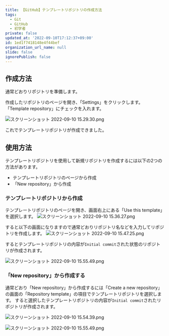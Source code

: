 ```yaml
---
title: 【GitHub】テンプレートリポジトリの作成方法
tags:
  - Git
  - GitHub
  - 初学者
private: false
updated_at: '2022-09-10T17:12:37+09:00'
id: 1ed1f7418148e4f44bef
organization_url_name: null
slide: false
ignorePublish: false
---
```

## 作成方法
通常どおりリポジトリを準備します。

作成したリポジトリのページを開き、「Settings」をクリックします。
「Template repository」にチェックを入れます。

![スクリーンショット 2022-09-10 15.29.30.png](https://qiita-image-store.s3.ap-northeast-1.amazonaws.com/0/2342443/a97d11ba-fc78-1125-9bf9-eb786ce43f83.png)

これでテンプレートリポジトリが作成できました。

## 使用方法
テンプレートリポジトリを使用して新規リポジトリを作成するには以下の2つの方法があります。

- テンプレートリポジトリのページから作成
- 「New repository」から作成

### テンプレートリポジトリから作成
テンプレートリポジトリのページを開き、画面右上にある「Use this template」を選択します。
![スクリーンショット 2022-09-10 15.36.27.png](https://qiita-image-store.s3.ap-northeast-1.amazonaws.com/0/2342443/5d694747-2c23-8a4e-023a-43f90ccf4603.png)


すると以下の画面になりますので通常どおりリポジトリ名などを入力してリポジトリを作成します。
![スクリーンショット 2022-09-10 15.47.25.png](https://qiita-image-store.s3.ap-northeast-1.amazonaws.com/0/2342443/fabc900e-12bb-a610-38b3-be3a560ab968.png)

するとテンプレートリポジトリの内容が`Initial commit`された状態のリポジトリが作成されます。

![スクリーンショット 2022-09-10 15.55.49.png](https://qiita-image-store.s3.ap-northeast-1.amazonaws.com/0/2342443/95bd1ff8-c07c-c140-0931-ba1df2fd2a56.png)


### 「New repository」から作成する

通常どおり「New repository」から作成するには「Create a new repository」の画面の「Repository template」の項目でテンプレートリポジトリを選択します。
すると選択したテンプレートリポジトリの内容が`Initial commit`されたリポジトリが作成されます。

![スクリーンショット 2022-09-10 15.54.39.png](https://qiita-image-store.s3.ap-northeast-1.amazonaws.com/0/2342443/e5712333-7380-2274-6735-6f274629dccf.png)

![スクリーンショット 2022-09-10 15.55.49.png](https://qiita-image-store.s3.ap-northeast-1.amazonaws.com/0/2342443/95bd1ff8-c07c-c140-0931-ba1df2fd2a56.png)



